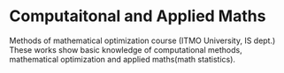 # Computaitonal and Applied Maths
Methods of mathematical optimization course (ITMO University, IS dept.)
These works show basic knowledge of computational methods, mathematical optimization and applied maths(math statistics).
